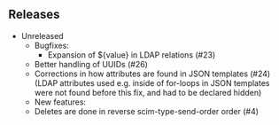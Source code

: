 ## Releases

* Unreleased
    - Bugfixes:
        - Expansion of ${value} in LDAP relations (#23)
	- Better handling of UUIDs (#26)
	- Corrections in how attributes are found in JSON templates (#24)
	  (LDAP attributes used e.g. inside of for-loops in JSON templates
	   were not found before this fix, and had to be declared hidden)
    - New features:
	- Deletes are done in reverse scim-type-send-order order (#4)
